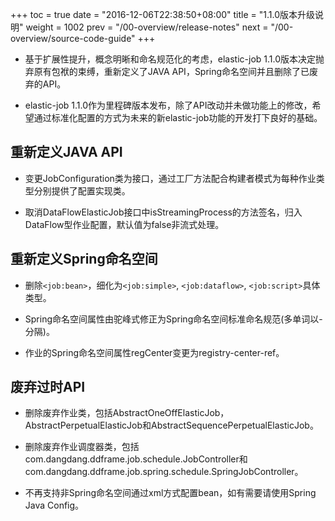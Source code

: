 +++
toc = true
date = "2016-12-06T22:38:50+08:00"
title = "1.1.0版本升级说明"
weight = 1002
prev = "/00-overview/release-notes"
next = "/00-overview/source-code-guide"
+++

* 基于扩展性提升，概念明晰和命名规范化的考虑，elastic-job 1.1.0版本决定抛弃原有包袱的束缚，重新定义了JAVA API，Spring命名空间并且删除了已废弃的API。

* elastic-job 1.1.0作为里程碑版本发布，除了API改动并未做功能上的修改，希望通过标准化配置的方式为未来的新elastic-job功能的开发打下良好的基础。

## 重新定义JAVA API

* 变更JobConfiguration类为接口，通过工厂方法配合构建者模式为每种作业类型分别提供了配置实现类。

* 取消DataFlowElasticJob接口中isStreamingProcess的方法签名，归入DataFlow型作业配置，默认值为false非流式处理。

## 重新定义Spring命名空间

* 删除`<job:bean>`，细化为`<job:simple>`, `<job:dataflow>`, `<job:script>`具体类型。

* Spring命名空间属性由驼峰式修正为Spring命名空间标准命名规范(多单词以-分隔)。

* 作业的Spring命名空间属性regCenter变更为registry-center-ref。

## 废弃过时API

* 删除废弃作业类，包括AbstractOneOffElasticJob，AbstractPerpetualElasticJob和AbstractSequencePerpetualElasticJob。

* 删除废弃作业调度器类，包括com.dangdang.ddframe.job.schedule.JobController和com.dangdang.ddframe.job.spring.schedule.SpringJobController。

* 不再支持非Spring命名空间通过xml方式配置bean，如有需要请使用Spring Java Config。